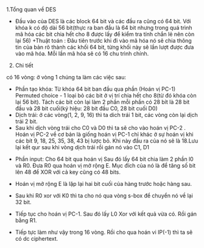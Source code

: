 1.Tổng quan về DES

+ Đầu vào của DES là các block 64 bit và các đầu ra cũng có 64 bit. Với khóa k có độ dài 56 bit(thực ra ban đầu là 64 bit nhưng trong quá trình mã hóa các bit chia hết cho 8 được lấy để kiểm tra tính chắn lẻ nên còn lại 56)
+Thuật toán : Đâu tiên trước khi đi vào mã hóa nó sẽ chia thông tin của bản rõ thành các khối 64 bit, từng khối này sẽ lần lượt được đưa vào mã hóa. Mỗi lần mã hóa sẽ có 16 chu trình chính.

 2. Chi tiết

có 16 vòng:
ở vòng 1 chúng ta làm các việc sau:
+ Phần tạo khóa: Từ khóa 64 bit ban đầu qua phần (Hoán vị PC-1) Permuted choice - 1 loại bỏ các bit ở vị trí chia hết cho 8(từ đó khóa còn lại 56 bit). Tách các bit còn lại làm 2 phần mỗi phần có 28 bỉt là 28 bit đầu và 28 bit cuối(ký hiệu: 28 bit đầu C0, 28 bit cuối D0)
+ Dịch trái: ở các vòng(1, 2, 9, 16) thì ta dich trái 1 bit, các vòng còn lại dịch trái 2 bit.
+ Sau khi dịch vòng trái cho C0 và D0 thì ta sẽ cho vào hoán vị PC-2 . Hoán vị PC-2 về cơ bản là giống hoán vị PC-1 chỉ khác ở sự hoán vị khi các bít 9, 18, 25, 35, 38, 43 bị lược bỏ. Khi này đầu ra của nó sẽ là 18.Lưu lại kết qur sau khi vòng dịch trái rồi gán nó vào C1, D1

- Phần input: Cho 64 bit qua hoán vị Sau đó lấy 64 bit chia làm 2 phần l0 và R0. Đưa R0 qua hoán vị mở rộng E. Mục đích của nó là để tăng số bit lên 48 để XOR với cả key cũng có 48 bits.
- Hoán vị mở rộng E là lặp lại hai bit cuối của hàng trước hoặc hàng sau.
- Sau khi R0 xor với K0 thì ta cho nó qua vòng s-box để chuyển nó về lại 32 bit.
- Tiếp tục cho hoán vị PC-1. Sau đó lấy L0 Xor với kết quả vừa có. Rồi gán bằng R1.

- Tiếp tực làm như vậy trong 16 vòng. Rồi cho qua hoán vi IP(-1) thì ta sẽ có dc ciphertext.

